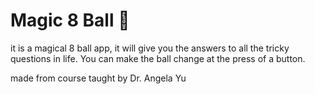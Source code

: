 
# Magic 8 Ball 🎱


it is a magical 8 ball app, it will give you the answers to all the tricky questions in life. You can make the ball change at the press of a button. 


made from course taught by Dr. Angela Yu
